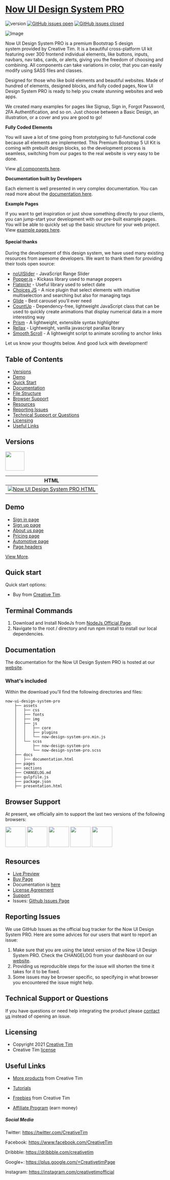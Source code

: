# [Now UI Design System PRO](http://demos.creative-tim.com/now-ui-design-system-pro/presentation.html?ref=readme-nudsp)

![version](https://img.shields.io/badge/version-1.0.0-blue.svg) [![GitHub issues open](https://img.shields.io/github/issues/creativetimofficial/ct-now-ui-design-system-pro.svg?maxAge=2592000)](https://github.com/creativetimofficial/ct-now-ui-design-system-pro/issues?q=is%3Aopen+is%3Aissue) [![GitHub issues closed](https://img.shields.io/github/issues-closed-raw/creativetimofficial/ct-now-ui-design-system-pro.svg?maxAge=2592000)](https://github.com/creativetimofficial/ct-now-ui-design-system-pro/issues?q=is%3Aissue+is%3Aclosed)

![Image](https://s3.amazonaws.com/creativetim_bucket/products/489/original/opt_nudsp_thumbnail.png)

Now UI Design System PRO is a premium Bootstrap 5 design system provided by Creative Tim. It is a beautiful cross-platform UI kit featuring over 300 frontend individual elements, like buttons, inputs, navbars, nav tabs, cards, or alerts, giving you the freedom of choosing and combining. All components can take variations in color, that you can easily modify using SASS files and classes.

Designed for those who like bold elements and beautiful websites. Made of hundred of elements, designed blocks, and fully coded pages, Now UI Design System PRO is ready to help you create stunning websites and web apps.

We created many examples for pages like Signup, Sign in, Forgot Password, 2FA Authentification, and so on. Just choose between a Basic Design, an illustration, or a cover and you are good to go!

**Fully Coded Elements**

You will save a lot of time going from prototyping to full-functional code because all elements are implemented. This Premium Bootstrap 5 UI Kit is coming with prebuilt design blocks, so the development process is seamless, switching from our pages to the real website is very easy to be done.

View [all components here](https://www.creative-tim.com/learning-lab/bootstrap/alerts/now-ui-design-system?ref=readme-nudsp).

**Documentation built by Developers**

Each element is well presented in very complex documentation. You can read more about the [documentation here](https://www.creative-tim.com/learning-lab/bootstrap/overview/now-ui-design-system?ref=readme-nudsp).

**Example Pages**

If you want to get inspiration or just show something directly to your clients, you can jump-start your development with our pre-built example pages. You will be able to quickly set up the basic structure for your web project. View [example pages here](https://demos.creative-tim.com/now-ui-design-system-pro/presentation.html?ref=readme-nudsp).

#### Special thanks
During the development of this design system, we have used many existing resources from awesome developers. We want to thank them for providing their tools open source:
- [noUISlider](https://refreshless.com/nouislider/) - JavaScript Range Slider
- [Popper.js](https://popper.js.org/) - Kickass library used to manage poppers
- [Flatpickr](https://flatpickr.js.org/) - Useful library used to select date
- [Choices JS](https://joshuajohnson.co.uk/Choices/) - A nice plugin that select elements with intuitive multiselection and searching but also for managing tags
- [Glide](https://glidejs.com/) - Best carousel you’ll ever need
- [CountUp](https://inorganik.github.io/countUp.js/) - Dependency-free, lightweight JavaScript class that can be used to quickly create animations that display numerical data in a more interesting way
- [Prism](https://prismjs.com/) - A lightweight, extensible syntax highlighter
- [Rellax](https://dixonandmoe.com/rellax/) - Lightweight, vanilla javascript parallax library
- [Smooth Scroll](https://github.com/cferdinandi/smooth-scroll) - A lightweight script to animate scrolling to anchor links

Let us know your thoughts below. And good luck with development!

## Table of Contents

* [Versions](#versions)
* [Demo](#demo)
* [Quick Start](#quick-start)
* [Documentation](#documentation)
* [File Structure](#file-structure)
* [Browser Support](#browser-support)
* [Resources](#resources)
* [Reporting Issues](#reporting-issues)
* [Technical Support or Questions](#technical-support-or-questions)
* [Licensing](#licensing)
* [Useful Links](#useful-links)

## Versions

[<img src="https://s3.amazonaws.com/creativetim_bucket/github/html.png" width="60" height="60" />](https://www.creative-tim.com/product/now-ui-design-system-pro?ref=readme-nudsp)

| HTML |
| --- |
| [![Now UI Design System PRO HTML](https://s3.amazonaws.com/creativetim_bucket/products/414/original/opt_sds_thumbnail.png?1612539858)](http://demos.creative-tim.com/soft-ui-design-system-pro/presentation.html?ref=readme-sudsp)

## Demo

- [Sign in page](https://demos.creative-tim.com/now-ui-design-system-pro/pages/sign-in/sign-in-basic.html?ref=readme-nudsp)
- [Sign up page](https://demos.creative-tim.com/now-ui-design-system-pro/pages/sign-up/sign-up-illustration.html?ref=readme-nudsp)
- [About us page](https://demos.creative-tim.com/now-ui-design-system-pro/pages/about-us.html?ref=readme-nudsp)
- [Pricing page](https://demos.creative-tim.com/now-ui-design-system-pro/pages/pricing.html?ref=readme-nudsp)
- [Automotive page](https://demos.creative-tim.com/now-ui-design-system-pro/pages/automotive.html?ref=readme-nudsp)
- [Page headers](https://demos.creative-tim.com/now-ui-design-system-pro/sections/page-sections/hero-sections.html?ref=readme-nudsp)

[View More](https://demos.creative-tim.com/now-ui-design-system-pro/presentation.html?ref=readme-nudsp).

## Quick start

Quick start options:

- Buy from [Creative Tim](https://www.creative-tim.com/product/now-ui-design-system-pro?ref=readme-nudsp).

## Terminal Commands

1. Download and Install NodeJs from [NodeJs Official Page](https://nodejs.org/en/download/).
2. Navigate to the root / directory and run npm install to install our local dependencies.

## Documentation
The documentation for the Now UI Design System PRO is hosted at our [website](https://www.creative-tim.com/learning-lab/bootstrap/overview/now-ui-design-system?ref=readme-nudsp).

### What's included

Within the download you'll find the following directories and files:

```
now-ui-design-system-pro
    ├── assets
    │   ├── css
    │   ├── fonts
    │   ├── img
    │   ├── js
    │   │   ├── core
    │   │   ├── plugins
    │   │   └── now-design-system-pro.min.js
    │   └── scss
    │       ├── now-design-system-pro
    │       └── now-design-system-pro.scss
    ├── docs
    │   ├── documentation.html
    ├── pages
    ├── sections
    ├── CHANGELOG.md
    ├── gulpfile.js
    ├── package.json
    ├── presentation.html
```

## Browser Support

At present, we officially aim to support the last two versions of the following browsers:

<img src="https://s3.amazonaws.com/creativetim_bucket/github/browser/chrome.png" width="64" height="64"> <img src="https://s3.amazonaws.com/creativetim_bucket/github/browser/firefox.png" width="64" height="64"> <img src="https://s3.amazonaws.com/creativetim_bucket/github/browser/edge.png" width="64" height="64"> <img src="https://s3.amazonaws.com/creativetim_bucket/github/browser/safari.png" width="64" height="64"> <img src="https://s3.amazonaws.com/creativetim_bucket/github/browser/opera.png" width="64" height="64">

## Resources
- [Live Preview](https://demos.creative-tim.com/now-ui-design-system-pro/presentation.html?ref=readme-nudsp)
- [Buy Page](https://www.creative-tim.com/product/now-ui-design-system-pro?ref=readme-nudsp)
- Documentation is [here](https://www.creative-tim.com/learning-lab/bootstrap/overview/now-ui-design-system?ref=readme-nudsp)
- [License Agreement](https://www.creative-tim.com/license?ref=readme-nudsp)
- [Support](https://www.creative-tim.com/contact-us?ref=readme-nudsp)
- Issues: [Github Issues Page](https://github.com/creativetimofficial/ct-now-ui-design-system-pro/issues)

## Reporting Issues
We use GitHub Issues as the official bug tracker for the Now UI Design System PRO. Here are some advices for our users that want to report an issue:

1. Make sure that you are using the latest version of the Now UI Design System PRO. Check the CHANGELOG from your dashboard on our [website](https://www.creative-tim.com/product/now-ui-design-system-pro?ref=readme-nudsp).
2. Providing us reproducible steps for the issue will shorten the time it takes for it to be fixed.
3. Some issues may be browser specific, so specifying in what browser you encountered the issue might help.

## Technical Support or Questions

If you have questions or need help integrating the product please [contact us](https://www.creative-tim.com/contact-us?ref=readme-nudsp) instead of opening an issue.

## Licensing

- Copyright 2021 [Creative Tim](https://www.creative-tim.com?ref=readme-nudsp)
- Creative Tim [license](https://www.creative-tim.com/license?ref=readme-nudsp)

## Useful Links

- [More products](https://www.creative-tim.com/templates?ref=readme-nudsp) from Creative Tim

- [Tutorials](https://www.youtube.com/channel/UCVyTG4sCw-rOvB9oHkzZD1w)

- [Freebies](https://www.creative-tim.com/bootstrap-themes/free?ref=readme-nudsp) from Creative Tim

- [Affiliate Program](https://www.creative-tim.com/affiliates/new?ref=readme-nudsp) (earn money)

##### Social Media

Twitter: <https://twitter.com/CreativeTim>

Facebook: <https://www.facebook.com/CreativeTim>

Dribbble: <https://dribbble.com/creativetim>

Google+: <https://plus.google.com/+CreativetimPage>

Instagram: <https://instagram.com/creativetimofficial>
